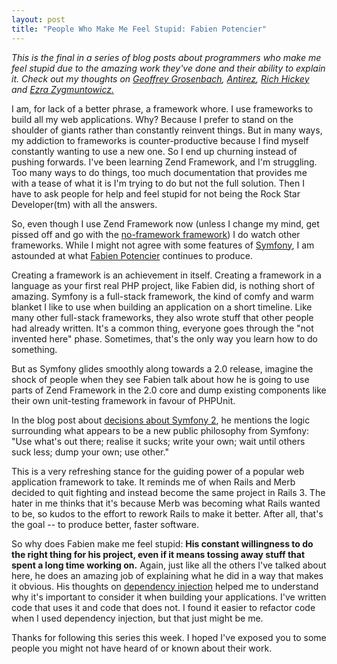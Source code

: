 ```yaml
--- 
layout: post
title: "People Who Make Me Feel Stupid: Fabien Potencier"
---
```

<p><i>This is the final in a series of blog posts about programmers who make me feel stupid due to the amazing work they've done and their ability to explain it.  Check out my thoughts on <a href="https://www.littlehart.net/atthekeyboard/2010/03/01/people-who-make-me-feel-stupid-geoffrey-grosenbach/">Geoffrey Grosenbach</a>, <a href="https://www.littlehart.net/atthekeyboard/2010/03/02/people-who-make-me-feel-stupid-antirez/">Antirez</a>, <a href="https://www.littlehart.net/atthekeyboard/2010/03/03/people-who-make-me-feel-stupid-rich-hickey/">Rich Hickey</a> and <a href="https://www.littlehart.net/atthekeyboard/2010/03/04/people-who-make-me-feel-stupid-ezra-zygmuntowicz/">Ezra Zygmuntowicz.</a></i></p>
<p>I am, for lack of a better phrase, a framework whore.  I use frameworks to build all my web applications.  Why?  Because I prefer to stand on the shoulder of giants rather than constantly reinvent things.  But in many ways, my addiction to frameworks is counter-productive because I find myself constantly wanting to use a new one.  So I end up churning instead of pushing forwards.   I've been learning Zend Framework, and I'm struggling.  Too many ways to do things, too much documentation that provides me with a tease of what it is I'm trying to do but not the full solution.  Then I have to ask people for help and feel stupid for not being the Rock Star Developer(tm) with all the answers.  
</p>
<p>
So, even though I use Zend Framework now (unless I change my mind, get pissed off and go with the <a href="http://toys.lerdorf.com/archives/38-The-no-framework-PHP-MVC-framework.html">no-framework framework</a>) I do watch other frameworks.  While I might not agree with some features of <a href="http://www.symfony-project.org/">Symfony</a>, I am astounded at what <a href="http://fabien.potencier.org/">Fabien Potencier</a> continues to produce.
</p>
<p>
Creating a framework is an achievement in itself.  Creating a framework in a language as your first real PHP project, like Fabien did, is nothing short of amazing.  Symfony is a full-stack framework, the kind of comfy and warm blanket I like to use when building an application on a short timeline.  Like many other full-stack frameworks, they also wrote stuff that other people had already written.  It's a common thing, everyone goes through the "not invented here" phase.  Sometimes, that's the only way you learn how to do something.
</p>
<p>
But as Symfony glides smoothly along towards a 2.0 release, imagine the shock of people when they see Fabien talk about how he is going to use parts of Zend Framework in the 2.0 core and dump existing components like their own unit-testing framework in favour of PHPUnit.
</p>
<p>
In the blog post about <a href="http://www.symfony-project.org/blog/2010/03/04/symfony-2-0-and-the-php-ecosystem">decisions about Symfony 2</a>, he mentions the logic surrounding what appears to be a new public philosophy from Symfony: "Use what's out there; realise it sucks; write your own; wait until others suck less; dump your own; use other."
</p>
<p>
This is a very refreshing stance for the guiding power of a popular web application framework to take.  It reminds me of when Rails and Merb decided to quit fighting and instead become the same project in Rails 3.  The hater in me thinks that it's because Merb was becoming what Rails wanted to be, so kudos to the effort to rework Rails to make it better.  After all, that's the goal -- to produce better, faster software.
</p>
<p>
So why does Fabien make me feel stupid:  <b>His constant willingness to do the right thing for his project, even if it means tossing away stuff that spent a long time working on.</b>  Again, just like all the others I've talked about here, he does an amazing job of explaining what he did in a way that makes it obvious.  His thoughts on <a href="http://fabien.potencier.org/article/11/what-is-dependency-injection">dependency injection</a> helped me to understand why it's important to consider it when building your applications.  I've written code that uses it and code that does not.  I found it easier to refactor code when I used dependency injection, but that just might be me.
</p>
<p>
Thanks for following this series this week.  I hoped I've exposed you to some people you might not have heard of or known about their work.
</p>
